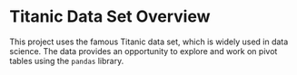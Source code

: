 # Titanic Data Set Overview

This project uses the famous Titanic data set, which is widely used in data science. The data provides an opportunity to explore and work on pivot tables using the `pandas` library.
